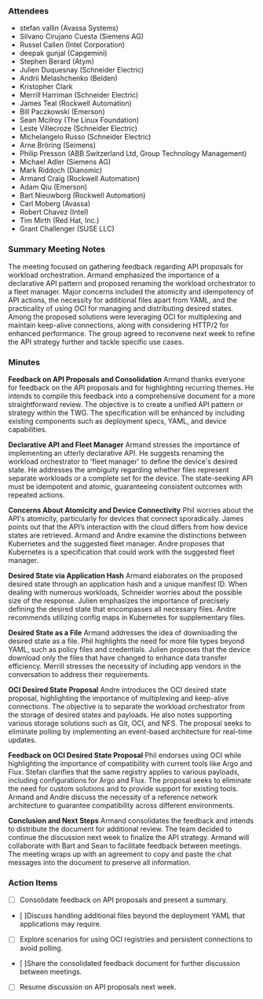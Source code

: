 ### Attendees
- stefan vallin (Avassa Systems)
- Silvano Cirujano Cuesta (Siemens AG)
- Russel Callen (Intel Corporation)
- deepak gunjal (Capgemini)
- Stephen Berard (Atym)
- Julien Duquesnay (Schneider Electric)
- Andrii Melashchenko (Belden)
- Kristopher Clark
- Merrill Harriman (Schneider Electric)
- James Teal (Rockwell Automation)
- Bill Paczkowski (Emerson)
- Sean Mcilroy (The Linux Foundation)
- Leste Villecroze (Schneider Electric)
- Michelangelo Russo (Schneider Electric)
- Arne Bröring (Seimens)
- Philip Presson (ABB Switzerland Ltd, Group Technology Management)
- Michael Adler (Siemens AG)
- Mark Riddoch (Dianomic)
- Armand Craig (Rockwell Automation)
- Adam Qiu (Emerson)
- Bart Nieuwborg (Rockwell Automation)
- Carl Moberg (Avassa)
- Robert Chavez (Intel)
- Tim Mirth (Red Hat, Inc.)
- Grant Challenger (SUSE LLC)

### Summary Meeting Notes
The meeting focused on gathering feedback regarding API proposals for workload orchestration. Armand emphasized the importance of a declarative API pattern and proposed renaming the workload orchestrator to a fleet manager. Major concerns included the atomicity and idempotency of API actions, the necessity for additional files apart from YAML, and the practicality of using OCI for managing and distributing desired states. Among the proposed solutions were leveraging OCI for multiplexing and maintain keep-alive connections, along with considering HTTP/2 for enhanced performance. The group agreed to reconvene next week to refine the API strategy further and tackle specific use cases.

### Minutes
**Feedback on API Proposals and Consolidation**
Armand thanks everyone for feedback on the API proposals and for highlighting recurring themes. He intends to compile this feedback into a comprehensive document for a more straightforward review. The objective is to create a unified API pattern or strategy within the TWG. The specification will be enhanced by including existing components such as deployment specs, YAML, and device capabilities.

**Declarative API and Fleet Manager**
Armand stresses the importance of implementing an utterly declarative API. He suggests renaming the workload orchestrator to 'fleet manager' to define the device's desired state. He addresses the ambiguity regarding whether files represent separate workloads or a complete set for the device. The state-seeking API must be idempotent and atomic, guaranteeing consistent outcomes with repeated actions.

**Concerns About Atomicity and Device Connectivity**
Phil worries about the API's atomicity, particularly for devices that connect sporadically. James points out that the API’s interaction with the cloud differs from how device states are retrieved. Armand and Andre examine the distinctions between Kubernetes and the suggested fleet manager. Andre proposes that Kubernetes is a specification that could work with the suggested fleet manager.

**Desired State via Application Hash**
Armand elaborates on the proposed desired state through an application hash and a unique manifest ID. When dealing with numerous workloads, Schneider worries about the possible size of the response. Julien emphasizes the importance of precisely defining the desired state that encompasses all necessary files. Andre recommends utilizing config maps in Kubernetes for supplementary files.

**Desired State as a File**
Armand addresses the idea of downloading the desired state as a file. Phil highlights the need for more file types beyond YAML, such as policy files and credentials. Julien proposes that the device download only the files that have changed to enhance data transfer efficiency. Merrill stresses the necessity of including app vendors in the conversation to address their requirements.

**OCI Desired State Proposal**
Andre introduces the OCI desired state proposal, highlighting the importance of multiplexing and keep-alive connections. The objective is to separate the workload orchestrator from the storage of desired states and payloads. He also notes supporting various storage solutions such as Git, OCI, and NFS. The proposal seeks to eliminate polling by implementing an event-based architecture for real-time updates.

**Feedback on OCI Desired State Proposal**
Phil endorses using OCI while highlighting the importance of compatibility with current tools like Argo and Flux. Stefan clarifies that the same registry applies to various payloads, including configurations for Argo and Flux. The proposal seeks to eliminate the need for custom solutions and to provide support for existing tools. Armand and Andre discuss the necessity of a reference network architecture to guarantee compatibility across different environments.

**Conclusion and Next Steps**
Armand consolidates the feedback and intends to distribute the document for additional review. The team decided to continue the discussion next week to finalize the API strategy. Armand will collaborate with Bart and Sean to facilitate feedback between meetings. The meeting wraps up with an agreement to copy and paste the chat messages into the document to preserve all information.

### Action Items
- [ ] Consolidate feedback on API proposals and present a summary.
- [ ]Discuss handling additional files beyond the deployment YAML that applications may require.
- [ ] Explore scenarios for using OCI registries and persistent connections to avoid polling.
- [ ]Share the consolidated feedback document for further discussion between meetings.
- [ ] Resume discussion on API proposals next week.
